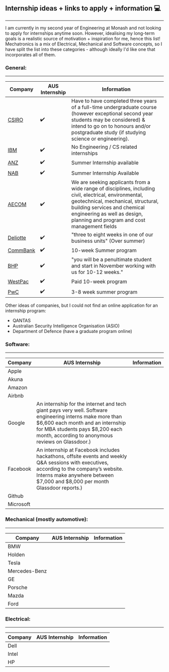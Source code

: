 ## Internship ideas + links to apply + information 💻
___
I am currently in my second year of Engineering at Monash and not looking to apply for internships anytime soon. 
However, idealising my long-term goals is a realistic source of motivation + inspiration for me, hence this list!
Mechatronics is a mix of Electrical, Mechanical and Software concepts, so I have split the list into these categories - although ideally I'd like one that incorporates all of them. 

### General:
___
Company | AUS Internship | Information
--- | --- | ---
[CSIRO](https://www.csiro.au/en/Careers/Studentships/Vacation-scholarships) | ✔️ | Have to have completed three years of a full-time undergraduate course (however exceptional second year students may be considered) & intend to go on to honours and/or postgraduate study (if studying science or engineering).
[IBM](https://www.ibm.com/au-en/employment/internship.html) | ✔️ | No Engineering / CS related internships
[ANZ](https://www.anz.com.au/careers/programs/summer-intern/) | ✔️ | Summer Internship available
[NAB](https://www.nab.com.au/about-us/careers/graduate-careers/nab-summer-intern-program) | ✔️ | Summer Internship Available
[AECOM](https://www.aecom.com/australia-new-zealand-graduate-careers/undergraduate/) | ✔️ | We are seeking applicants from a wide range of disciplines, including civil, electrical, environmental, geotechnical, mechanical, structural, building services and chemical engineering as well as design, planning and program and cost management fields
[Deliotte](https://www2.deloitte.com/au/en/pages/careers/articles/summer-vacation-program-careers.html) | ✔️ | "three to eight weeks in one of our business units" (Over summer)
[CommBank](https://www.commbank.com.au/about-us/careers/graduate-recruitment-program.html) | ✔️ | 10-week Summer program
[BHP](https://www.bhp.com/our-approach/work-with-us/graduate-and-student-programs/australia) | ✔️ | "you will be a penultimate student and start in November working with us for 10-12 weeks."
[WestPac](https://graduates.westpacgroup.com.au/internship) | ✔️ | Paid 10-week program
[PwC](https://www.pwc.com.au/careers/student-careers/vacation.html) | ✔️ | 3-8 week summer program

Other ideas of companies, but I could not find an online application for an internship program: 
* QANTAS
* Australian Security Intelligence Organisation (ASIO)
* Department of Defence (have a graduate program online)

### Software: 
___
Company | AUS Internship | Information
--- | --- | ---
Apple | 
Akuna |
Amazon |
Airbnb |
Google | An internship for the internet and tech giant pays very well. Software engineering interns make more than $6,600 each month and an internship for MBA students pays $8,200 each month, according to anonymous reviews on Glassdoor.)
Facebook | An internship at Facebook includes hackathons, offsite events and weekly Q&A sessions with executives, according to the company’s website. Interns make anywhere between $7,000 and $8,000 per month Glassdoor reports.)
Github |
Microsoft |

### Mechanical (mostly automotive):
___
Company | AUS Internship | Information
--- | --- | ---
BMW |
Holden |
Tesla |
Mercedes-Benz |
GE | 
Porsche |
Mazda |
Ford |

### Electrical:
___
Company | AUS Internship | Information
--- | --- | ---
Dell |
Intel |
HP |
